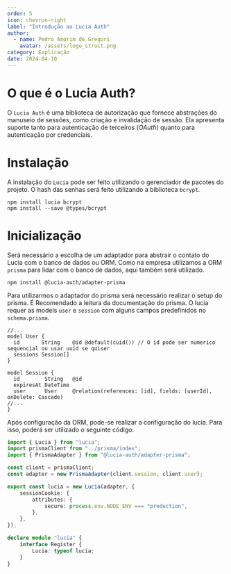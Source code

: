 ```yaml
---
order: 5
icon: chevron-right
label: "Introdução ao Lucia Auth"
author:
  - name: Pedro Amorim de Gregori
    avatar: /assets/logo_struct.png
category: Explicação
date: 2024-04-10
---
```


# O que é o Lucia Auth?

O `Lucia Auth` é uma biblioteca de autorização que fornece abstrações do manuseio de sessões, como criação e invalidação de sessão. Ela apresenta suporte tanto para autenticação de terceiros (*OAuth*) quanto para autenticação por credenciais.

# Instalação

A instalação do `Lucia` pode ser feito utilizando o gerenciador de pacotes do projeto. O hash das senhas será feito utilizando a biblioteca `bcrypt`.

```shell
npm install lucia bcrypt
npm install --save @types/bcrypt
```

# Inicialização

Será necessário a escolha de um adaptador para abstrair o contato do Lucia com o banco de dados ou ORM. Como na empresa utilizamos a ORM `prisma` para lidar com o banco de dados, aqui também será utilizado.

```shell
npm install @lucia-auth/adapter-prisma
```

Para utilizarmos o adaptador do prisma será necessário realizar o setup do prisma. É Recomendado a leitura da documentação do prisma. O lucia requer as models `user` e `session` com alguns campos predefinidos no `schema.prisma`.

```prisma schema.prisma
//...
model User {
  id       String    @id @default(cuid()) // O id pode ser numerico sequencial ou usar uuid se quiser
  sessions Session[]
}

model Session {
  id        String   @id
  expiresAt DateTime
  user      User     @relation(references: [id], fields: [userId], onDelete: Cascade)
//...
}
```

Após configuração da ORM, pode-se realizar a configuração do lucia. Para isso, poderá ser utilizado o seguinte código:

```ts auth/lucia.ts
import { Lucia } from "lucia";
import prismaClient from "../prisma/index";
import { PrismaAdapter } from "@lucia-auth/adapter-prisma";

const client = prismaClient;
const adapter = new PrismaAdapter(client.session, client.user);

export const lucia = new Lucia(adapter, {
	sessionCookie: {
		attributes: {
			secure: process.env.NODE_ENV === "production",
		},
	},
});

declare module "lucia" {
	interface Register {
		Lucia: typeof lucia;
	}
}

```